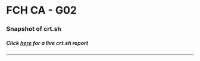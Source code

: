 # FCH CA - G02
### Snapshot of crt.sh
##### Click [here](https://crt.sh/?q=20FE7102CE575C76D3BA6BE0511D10266E5CAF51F4B471EEDF8C33F52B768E14) for a live crt.sh report

---
